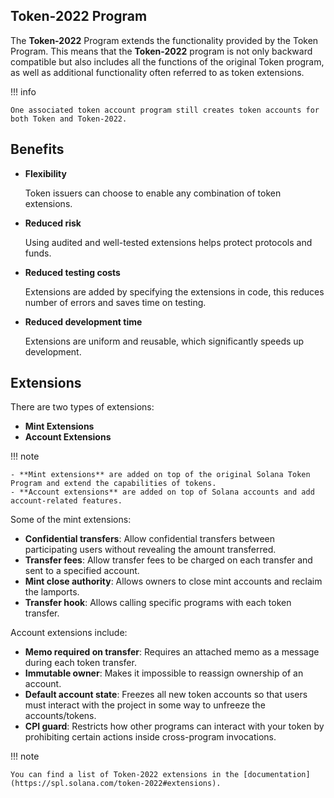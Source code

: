 ## Token-2022 Program

The **Token-2022** Program extends the functionality provided by the Token Program. This means that the **Token-2022** program is not only backward compatible but also includes all the functions of the original Token program, as well as additional functionality often referred to as token extensions.

!!! info

    One associated token account program still creates token accounts for both Token and Token-2022.

## Benefits

- **Flexibility**

    Token issuers can choose to enable any combination of token extensions.

- **Reduced risk**

    Using audited and well-tested extensions helps protect protocols and funds.

- **Reduced testing costs**

    Extensions are added by specifying the extensions in code, this reduces number of errors and saves time on testing.

- **Reduced development time**

    Extensions are uniform and reusable, which significantly speeds up development.


## Extensions

There are two types of extensions:

- **Mint Extensions**
- **Account Extensions**

!!! note

    - **Mint extensions** are added on top of the original Solana Token Program and extend the capabilities of tokens.
    - **Account extensions** are added on top of Solana accounts and add account-related features.

Some of the mint extensions:

- **Confidential transfers**: Allow confidential transfers between participating users without revealing the amount transferred.
- **Transfer fees**: Allow transfer fees to be charged on each transfer and sent to a specified account.
- **Mint close authority**: Allows owners to close mint accounts and reclaim the lamports.
- **Transfer hook**: Allows calling specific programs with each token transfer.

Account extensions  include:

- **Memo required on transfer**: Requires an attached memo as a message during each token transfer.
- **Immutable owner**: Makes it impossible to reassign ownership of an account.
- **Default account state**: Freezes all new token accounts so that users must interact with the project in some way to unfreeze the accounts/tokens.
- **CPI guard**: Restricts how other programs can interact with your token by prohibiting certain actions inside cross-program invocations.

!!! note

    You can find a list of Token-2022 extensions in the [documentation](https://spl.solana.com/token-2022#extensions).
